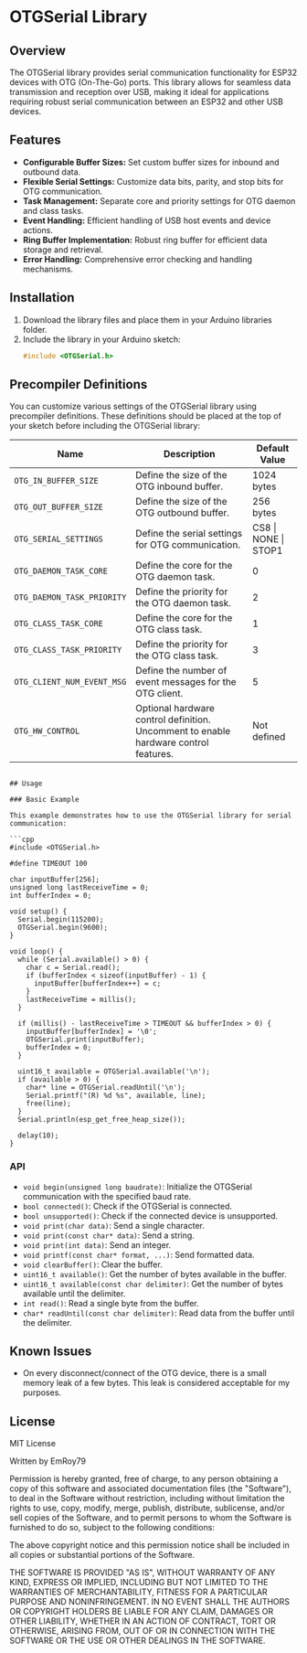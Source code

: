
# OTGSerial Library

## Overview

The OTGSerial library provides serial communication functionality for ESP32 devices with OTG (On-The-Go) ports. This library allows for seamless data transmission and reception over USB, making it ideal for applications requiring robust serial communication between an ESP32 and other USB devices.

## Features

- **Configurable Buffer Sizes:** Set custom buffer sizes for inbound and outbound data.
- **Flexible Serial Settings:** Customize data bits, parity, and stop bits for OTG communication.
- **Task Management:** Separate core and priority settings for OTG daemon and class tasks.
- **Event Handling:** Efficient handling of USB host events and device actions.
- **Ring Buffer Implementation:** Robust ring buffer for efficient data storage and retrieval.
- **Error Handling:** Comprehensive error checking and handling mechanisms.

## Installation

1. Download the library files and place them in your Arduino libraries folder.
2. Include the library in your Arduino sketch:
   ```cpp
   #include <OTGSerial.h>
   ```

## Precompiler Definitions

You can customize various settings of the OTGSerial library using precompiler definitions. These definitions should be placed at the top of your sketch before including the OTGSerial library:

| Name                     | Description                                         | Default Value |
|--------------------------|-----------------------------------------------------|---------------|
| `OTG_IN_BUFFER_SIZE`     | Define the size of the OTG inbound buffer.          | 1024 bytes    |
| `OTG_OUT_BUFFER_SIZE`    | Define the size of the OTG outbound buffer.         | 256 bytes     |
| `OTG_SERIAL_SETTINGS`    | Define the serial settings for OTG communication.   | CS8 \| NONE \| STOP1 |
| `OTG_DAEMON_TASK_CORE`   | Define the core for the OTG daemon task.            | 0             |
| `OTG_DAEMON_TASK_PRIORITY`| Define the priority for the OTG daemon task.       | 2             |
| `OTG_CLASS_TASK_CORE`    | Define the core for the OTG class task.             | 1             |
| `OTG_CLASS_TASK_PRIORITY`| Define the priority for the OTG class task.         | 3             |
| `OTG_CLIENT_NUM_EVENT_MSG`| Define the number of event messages for the OTG client. | 5             |
| `OTG_HW_CONTROL`         | Optional hardware control definition. Uncomment to enable hardware control features. | Not defined   |

```

## Usage

### Basic Example

This example demonstrates how to use the OTGSerial library for serial communication:

```cpp
#include <OTGSerial.h>

#define TIMEOUT 100

char inputBuffer[256];
unsigned long lastReceiveTime = 0;
int bufferIndex = 0;

void setup() {
  Serial.begin(115200);
  OTGSerial.begin(9600);
}

void loop() {
  while (Serial.available() > 0) {
    char c = Serial.read();
    if (bufferIndex < sizeof(inputBuffer) - 1) {
      inputBuffer[bufferIndex++] = c;
    }
    lastReceiveTime = millis();
  }

  if (millis() - lastReceiveTime > TIMEOUT && bufferIndex > 0) {
    inputBuffer[bufferIndex] = '\0';
    OTGSerial.print(inputBuffer);
    bufferIndex = 0;
  }

  uint16_t available = OTGSerial.available('\n');
  if (available > 0) {
    char* line = OTGSerial.readUntil('\n');
    Serial.printf("(R) %d %s", available, line);
    free(line);
  }
  Serial.println(esp_get_free_heap_size());

  delay(10);
}
```

### API

- `void begin(unsigned long baudrate)`: Initialize the OTGSerial communication with the specified baud rate.
- `bool connected()`: Check if the OTGSerial is connected.
- `bool unsupported()`: Check if the connected device is unsupported.
- `void print(char data)`: Send a single character.
- `void print(const char* data)`: Send a string.
- `void print(int data)`: Send an integer.
- `void printf(const char* format, ...)`: Send formatted data.
- `void clearBuffer()`: Clear the buffer.
- `uint16_t available()`: Get the number of bytes available in the buffer.
- `uint16_t available(const char delimiter)`: Get the number of bytes available until the delimiter.
- `int read()`: Read a single byte from the buffer.
- `char* readUntil(const char delimiter)`: Read data from the buffer until the delimiter.

## Known Issues

- On every disconnect/connect of the OTG device, there is a small memory leak of a few bytes. This leak is considered acceptable for my purposes.

## License

MIT License

Written by EmRoy79

Permission is hereby granted, free of charge, to any person obtaining a copy of this software and associated documentation files (the "Software"), to deal in the Software without restriction, including without limitation the rights to use, copy, modify, merge, publish, distribute, sublicense, and/or sell copies of the Software, and to permit persons to whom the Software is furnished to do so, subject to the following conditions:

The above copyright notice and this permission notice shall be included in all copies or substantial portions of the Software.

THE SOFTWARE IS PROVIDED "AS IS", WITHOUT WARRANTY OF ANY KIND, EXPRESS OR IMPLIED, INCLUDING BUT NOT LIMITED TO THE WARRANTIES OF MERCHANTABILITY, FITNESS FOR A PARTICULAR PURPOSE AND NONINFRINGEMENT. IN NO EVENT SHALL THE AUTHORS OR COPYRIGHT HOLDERS BE LIABLE FOR ANY CLAIM, DAMAGES OR OTHER LIABILITY, WHETHER IN AN ACTION OF CONTRACT, TORT OR OTHERWISE, ARISING FROM, OUT OF OR IN CONNECTION WITH THE SOFTWARE OR THE USE OR OTHER DEALINGS IN THE SOFTWARE.
